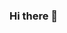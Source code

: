 ### Hi there 👋

<!--
**carolinefeijo/carolinefeijo** is a ✨ _special_ ✨ repository because its `README.md` (this file) appears on your GitHub profile.

Here are some ideas to get you started:

- 🔭 I am currently working on personal projects.
- 🌱 I'm learning react , React Native , JavaScript and NodeJs
- 🤔 I'm looking for an opportunity to get a job and grow with the company.
- 📫 How to reach me: contatocarolinefeijo@gmail.com
- ⚡ Curiosity:
   I'm graduating in Systems Analysis and Development.
   Graduated in Pedagogy.
-->
